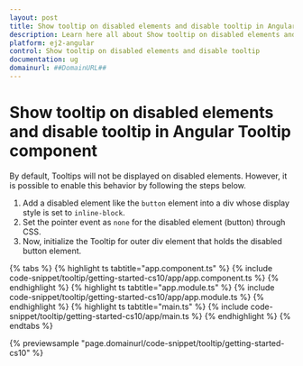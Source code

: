 ```yaml
---
layout: post
title: Show tooltip on disabled elements and disable tooltip in Angular Tooltip component | Syncfusion
description: Learn here all about Show tooltip on disabled elements and disable tooltip in Syncfusion Angular Tooltip component of Syncfusion Essential JS 2 and more.
platform: ej2-angular
control: Show tooltip on disabled elements and disable tooltip 
documentation: ug
domainurl: ##DomainURL##
---
```


# Show tooltip on disabled elements and disable tooltip in Angular Tooltip component

By default, Tooltips will not be displayed on disabled elements. However, it is possible to enable this behavior by following the steps below.
1. Add a disabled element like the `button` element into a div whose display style is set to `inline-block`.
2. Set the pointer event as `none` for the disabled element (button) through CSS.
3. Now, initialize the Tooltip for outer div element that holds the disabled button element.

{% tabs %}
{% highlight ts tabtitle="app.component.ts" %}
{% include code-snippet/tooltip/getting-started-cs10/app/app.component.ts %}
{% endhighlight %}
{% highlight ts tabtitle="app.module.ts" %}
{% include code-snippet/tooltip/getting-started-cs10/app/app.module.ts %}
{% endhighlight %}
{% highlight ts tabtitle="main.ts" %}
{% include code-snippet/tooltip/getting-started-cs10/app/main.ts %}
{% endhighlight %}
{% endtabs %}
  
{% previewsample "page.domainurl/code-snippet/tooltip/getting-started-cs10" %}
